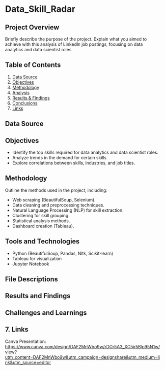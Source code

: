 # Data_Skill_Radar

## Project Overview
Briefly describe the purpose of the project. Explain what you aimed to achieve with this analysis of LinkedIn job postings, focusing on data analytics and data scientist roles.

## Table of Contents

1. [Data Source](#data-source)
2. [Objectives](#objectives)
3. [Methodology](#methodology)
4. [Analysis](#analysis)
5. [Results & Findings](#results-&-findings)
6. [Conclusions](#conclusions)
7. [Links](#links)

## Data Source


## Objectives

- Identify the top skills required for data analytics and data scientist roles.
- Analyze trends in the demand for certain skills.
- Explore correlations between skills, industries, and job titles.

## Methodology
Outline the methods used in the project, including:
- Web scraping (BeautifulSoup, Selenium).
- Data cleaning and preprocessing techniques.
- Natural Language Processing (NLP) for skill extraction.
- Clustering for skill grouping.
- Statistical analysis methods.
- Dashboard creation (Tableau).

## Tools and Technologies

- Python (BeautifulSoup, Pandas, Nltk, Scikit-learn)
- Tableau for visualization
- Jupyter Notebook 

## File Descriptions


## Results and Findings


## Challenges and Learnings


## 7. Links

Canva Presentation: https://www.canva.com/design/DAF2MnWbo9w/rDOr5A3_XC5ir5Blp95N1w/view?utm_content=DAF2MnWbo9w&utm_campaign=designshare&utm_medium=link&utm_source=editor




